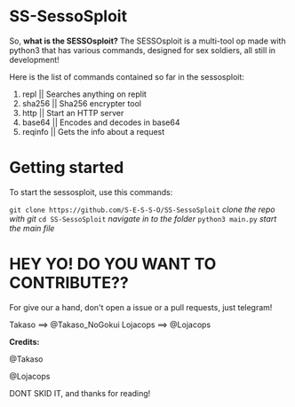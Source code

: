 # SS-SessoSploit

So, **what is the SESSOsploit?**
The SESSOsploit is a multi-tool op made with python3 that has various commands, designed for sex soldiers, all still in development!

Here is the list of commands contained so far in the sessosploit:
1) repl || Searches anything on replit
2) sha256 || Sha256 encrypter tool
3) http || Start an HTTP server
4) base64 || Encodes and decodes in base64
5) reqinfo || Gets the info about a request

# Getting started

To start the sessosploit, use this commands:

`git clone https://github.com/S-E-S-S-O/SS-SessoSploit` _clone the repo with git_
`cd SS-SessoSploit` _navigate in to the folder_
`python3 main.py` _start the main file_

# HEY YO! DO YOU WANT TO CONTRIBUTE??
For give our a hand, don't open a issue or a pull requests, just telegram!

Takaso ==> @Takaso_NoGokui
Lojacops ==> @Lojacops

**Credits:**

@Takaso

@Lojacops

DONT SKID IT, and thanks for reading!
